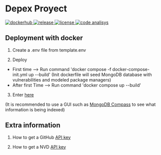 # Depex Proyect

<p>
  <a href="https://hub.docker.com/repository/docker/germanmt/depex" target="_blank">
      <img src="https://img.shields.io/docker/v/germanmt/depex?color=blue&label=dockerhub&logo=docker&sort=semver" alt="dockerhub">
  </a>

  <a href="https://github.com/GermanMT/depex/releases" target="_blank">
      <img src="https://img.shields.io/github/v/release/GermanMT/depex?color=green&logo=github" alt="release">
  </a>

  <a href="https://github.com/GermanMT/depex/blob/main/LICENSE.md" target="_blank">
      <img src="https://img.shields.io/github/license/GermanMT/depex?logo=gnu" alt="license">
  </a>

  <a href="https://github.com/GermanMT/depex/actions/workflows/analisys.yml" target="_blank">
      <img src="https://img.shields.io/github/actions/workflow/status/GermanMT/depex/analisys.yml?branch=main&event=push&label=code%20analisys" alt="code analisys">
  </a>
</p>

## Deployment with docker

1. Create a .env file from template.env

2. Deploy
- First time --> Run command 'docker compose -f docker-compose-init.yml up --build' (Init dockerfile will seed MongoDB database with vulnerabilities and modeled package managers)
- After first Time --> Run command 'docker compose up --build'

3. Enter [here](http://0.0.0.0:8000/docs)

(It is recommended to use a GUI such as [MongoDB Compass](https://www.mongodb.com/en/products/compass) to see what information is being indexed)

## Extra information

1. How to get a GitHub [API key](https://github.com/settings/tokens)

2. How to get a NVD [API key](https://nvd.nist.gov/developers/request-an-api-key)
